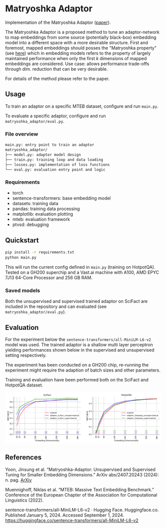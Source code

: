 # Matryoshka Adaptor

Implementation of the Matryoshka Adaptor ([paper](https://arxiv.org/abs/2407.20243)).

The Matryoshka Adaptor is a proposed method to tune an adaptor-network to map embeddings from some source (potentially black-box) embedding model into a different space with a more desirable structure. First and foremost, mapped embeddings should posses the "Matryoshka property" (see [here](https://huggingface.co/blog/matryoshka)) which in embedding models refers to the property of largely maintained performance when only the first $k$ dimensions of mapped embeddings are considered. Use case: allows performance trade-offs through dim. reduction that can be very desirable.

For details of the method please refer to the paper.

## Usage

To train an adaptor on a specific MTEB dataset, configure and run `main.py`.

To evaluate a specific adaptor, configure and run `matryoshka_adaptor/eval.py`.

### File overview

```plaintext
main.py: entry point to train an adaptor
matryoshka_adaptor/
├── model.py: adaptor model design
├── train.py: training loop and data loading
├── losses.py: implementation of loss functions
└── eval.py: evaluation entry point and logic
```

### Requirements

- torch
- sentence-transformers: base embedding model
- datasets: training data
- pandas: training data processing
- matplotlib: evaluation plotting
- mteb: evaluation framework
- ptvsd: debugging


## Quickstart

```bash
pip install -r requirements.txt
python main.py
```

This will run the current config defined in `main.py` (training on HotpotQA). Tested on a GH200 superchip and a Vast.ai machine with A100, AMD EPYC 7J13 64-Core Processor and 256 GB RAM.

### Saved models

Both the unsupervised and supervised trained adaptor on SciFact are included in the repository and can evaluated (see `matryoshka_adaptor/eval.py`).

## Evaluation

For the experiment below the `sentence-transformers/all-MiniLM-L6-v2` model was used. The trained adaptor is a shallow multi layer perceptron yielding performances shown below in the supervised and unsupervised setting respectively.

The experiment has been conducted on a GH200 chip, re-running the experiment might require the adaption of batch sizes and other parameters.

Training and evaluation have been performed both on the SciFact and HotpotQA dataset.

![Evaluation results](plots/eval_plots_combined.png)

## References

Yoon, Jinsung et al. “Matryoshka-Adaptor: Unsupervised and Supervised Tuning for Smaller Embedding Dimensions.” ArXiv abs/2407.20243 (2024): n. pag. [ArXiv](https://arxiv.org/abs/2407.20243)

Muennighoff, Niklas et al. “MTEB: Massive Text Embedding Benchmark.” Conference of the European Chapter of the Association for Computational Linguistics (2022).

sentence-transformers/all-MiniLM-L6-v2 · Hugging Face. Huggingface.co. Published January 5, 2024. Accessed September 1, 2024. https://huggingface.co/sentence-transformers/all-MiniLM-L6-v2
‌